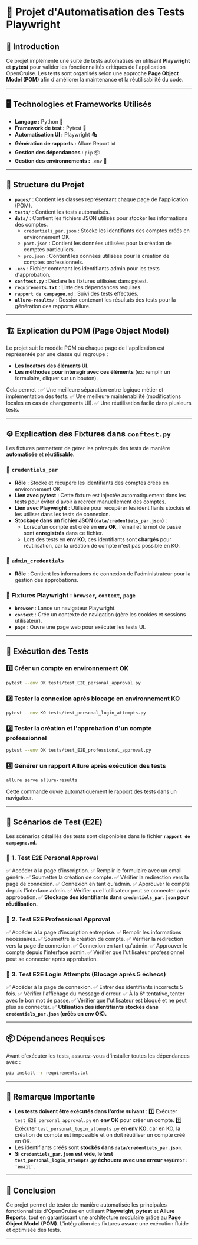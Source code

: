 ﻿# 📌 Projet d'Automatisation des Tests Playwright

## 📝 Introduction

Ce projet implémente une suite de tests automatisés en utilisant **Playwright** et **pytest** pour valider les fonctionnalités critiques de l'application OpenCruise. Les tests sont organisés selon une approche **Page Object Model (POM)** afin d'améliorer la maintenance et la réutilisabilité du code.

---

## 🖥️ Technologies et Frameworks Utilisés

- **Langage :** Python 🐍
- **Framework de test :** Pytest 🧪
- **Automatisation UI :** Playwright 🎭
- **Génération de rapports :** Allure Report 📊
- **Gestion des dépendances :** `pip` 📦
- **Gestion des environnements :** `.env` 🔐

---

## 📂 Structure du Projet

- **`pages/`** : Contient les classes représentant chaque page de l'application (POM).
- **`tests/`** : Contient les tests automatisés.
- **`data/`** : Contient les fichiers JSON utilisés pour stocker les informations des comptes.
  - `credentiels_par.json` : Stocke les identifiants des comptes créés en environnement OK.
  - `part.json` : Contient les données utilisées pour la création de comptes particuliers.
  - `pro.json` : Contient les données utilisées pour la création de comptes professionnels.
- **`.env`** : Fichier contenant les identifiants admin pour les tests d'approbation.
- **`conftest.py`** : Déclare les fixtures utilisées dans pytest.
- **`requirements.txt`** : Liste des dépendances requises.
- **`rapport de campagne.md`** : Suivi des tests effectués.
- **`allure-results/`** : Dossier contenant les résultats des tests pour la génération des rapports Allure.

---

## 🏗️ Explication du POM (Page Object Model)

Le projet suit le modèle POM où chaque page de l'application est représentée par une classe qui regroupe :

- **Les locators des éléments UI**.
- **Les méthodes pour interagir avec ces éléments** (ex: remplir un formulaire, cliquer sur un bouton).

Cela permet :
✅ Une meilleure séparation entre logique métier et implémentation des tests.
✅ Une meilleure maintenabilité (modifications locales en cas de changements UI).
✅ Une réutilisation facile dans plusieurs tests.

---

## ⚙️ Explication des Fixtures dans `conftest.py`

Les fixtures permettent de gérer les prérequis des tests de manière **automatisée** et **réutilisable**.

### 🔹 `credentiels_par`

- **Rôle** : Stocke et récupère les identifiants des comptes créés en environnement OK.
- **Lien avec pytest** : Cette fixture est injectée automatiquement dans les tests pour éviter d'avoir à recréer manuellement des comptes.
- **Lien avec Playwright** : Utilisée pour récupérer les identifiants stockés et les utiliser dans les tests de connexion.
- **Stockage dans un fichier JSON (`data/credentiels_par.json`)** :
  - Lorsqu'un compte est créé en **env OK**, l'email et le mot de passe sont **enregistrés** dans ce fichier.
  - Lors des tests en **env KO**, ces identifiants sont **chargés** pour réutilisation, car la création de compte n'est pas possible en KO.

### 🔹 `admin_credentials`

- **Rôle** : Contient les informations de connexion de l'administrateur pour la gestion des approbations.

### 🔹 Fixtures Playwright : `browser`, `context`, `page`

- **`browser`** : Lance un navigateur Playwright.
- **`context`** : Crée un contexte de navigation (gère les cookies et sessions utilisateur).
- **`page`** : Ouvre une page web pour exécuter les tests UI.

---

## 🚀 Exécution des Tests

### 1️⃣ **Créer un compte en environnement OK**

```bash
pytest --env OK tests/test_E2E_personal_approval.py
```

### 2️⃣ **Tester la connexion après blocage en environnement KO**

```bash
pytest --env KO tests/test_personal_login_attempts.py
```

### 3️⃣ **Tester la création et l'approbation d'un compte professionnel**

```bash
pytest --env OK tests/test_E2E_professional_approval.py
```

### 4️⃣ **Générer un rapport Allure après exécution des tests**

```bash
allure serve allure-results
```

Cette commande ouvre automatiquement le rapport des tests dans un navigateur.

---

## 📌 Scénarios de Test (E2E)

Les scénarios détaillés des tests sont disponibles dans le fichier **`rapport de campagne.md`**.

### 🔹 **1. Test E2E Personal Approval**

✅ Accéder à la page d'inscription.
✅ Remplir le formulaire avec un email généré.
✅ Soumettre la création de compte.
✅ Vérifier la redirection vers la page de connexion.
✅ Connexion en tant qu'admin.
✅ Approuver le compte depuis l'interface admin.
✅ Vérifier que l'utilisateur peut se connecter après approbation.
✅ **Stockage des identifiants dans `credentiels_par.json` pour réutilisation.**

### 🔹 **2. Test E2E Professional Approval**

✅ Accéder à la page d'inscription entreprise.
✅ Remplir les informations nécessaires.
✅ Soumettre la création de compte.
✅ Vérifier la redirection vers la page de connexion.
✅ Connexion en tant qu'admin.
✅ Approuver le compte depuis l'interface admin.
✅ Vérifier que l'utilisateur professionnel peut se connecter après approbation.

### 🔹 **3. Test E2E Login Attempts (Blocage après 5 échecs)**

✅ Accéder à la page de connexion.
✅ Entrer des identifiants incorrects 5 fois.
✅ Vérifier l'affichage du message d'erreur.
✅ À la 6ᵉ tentative, tenter avec le bon mot de passe.
✅ Vérifier que l'utilisateur est bloqué et ne peut plus se connecter.
✅ **Utilisation des identifiants stockés dans `credentiels_par.json` (créés en env OK).**

---

## 📦 Dépendances Requises

Avant d'exécuter les tests, assurez-vous d'installer toutes les dépendances avec :

```bash
pip install -r requirements.txt
```

---

## 📌 Remarque Importante

- **Les tests doivent être exécutés dans l'ordre suivant** :
  1️⃣ Exécuter `test_E2E_personal_approval.py` en **env OK** pour créer un compte.
  2️⃣ Exécuter `test_personal_login_attempts.py` en **env KO**, car en KO, la création de compte est impossible et on doit réutiliser un compte créé en OK.
- Les identifiants créés sont **stockés dans `data/credentiels_par.json`**.
- **Si `credentiels_par.json` est vide, le test `test_personal_login_attempts.py` échouera avec une erreur `KeyError: 'email'`**.

---

## 🎯 Conclusion

Ce projet permet de tester de manière automatisée les principales fonctionnalités d'OpenCruise en utilisant **Playwright**, **pytest** et **Allure Reports**, tout en garantissant une architecture modulaire grâce au **Page Object Model (POM)**. L'intégration des fixtures assure une exécution fluide et optimisée des tests.

---
